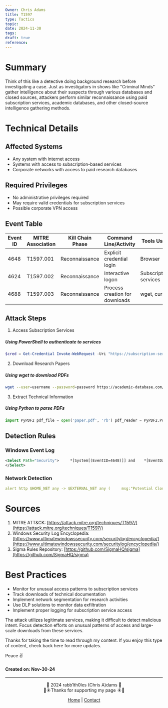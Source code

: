 ```yaml
---
Owner: Chris Adams
title: T1597
type: Tactics
topic: 
date: 2024-11-30
tags: 
draft: true
reference:
---
```

# Summary

Think of this like a detective doing background research before investigating a case. Just as investigators in shows like "Criminal Minds" gather intelligence about their suspects through various databases and closed sources, attackers perform similar reconnaissance using paid subscription services, academic databases, and other closed-source intelligence gathering methods.

# Technical Details

## Affected Systems

- Any system with internet access
- Systems with access to subscription-based services
- Corporate networks with access to paid research databases

## Required Privileges

- No administrative privileges required
- May require valid credentials for subscription services
- Possible corporate VPN access

## Event Table

|Event ID|MITRE Association|Kill Chain Phase|Command Line/Activity|Tools Used|
|---|---|---|---|---|
|4648|T1597.001|Reconnaissance|Explicit credential login|Browser|
|4624|T1597.002|Reconnaissance|Interactive logon|Subscription services|
|4688|T1597.003|Reconnaissance|Process creation for downloads|wget, curl|

## Attack Steps

1. Access Subscription Services
##### Using PowerShell to authenticate to services 
```powershell
$cred = Get-Credential Invoke-WebRequest -Uri "https://subscription-service.com" -Credential $cred
```

2. Download Research Papers
##### Using wget to download PDFs
```bash
wget --user=username --password=password https://academic-database.com/paper.pdf
```

3. Extract Technical Information
##### Using Python to parse PDFs
```python
import PyPDF2 pdf_file = open('paper.pdf', 'rb') pdf_reader = PyPDF2.PdfReader(pdf_file)`
```
## Detection Rules

### Windows Event Log

```xml
<Select Path="Security">     *[System[(EventID=4648)]] and    *[EventData[Data[@Name='TargetServerName'] contains 'subscription-service.com']] 
</Select>
```

### Network Detection

```yaml
alert http $HOME_NET any -> $EXTERNAL_NET any (     msg:"Potential Closed Source Research";    flow:established,to_server;    content:"subscription-service.com"; http_host;    classtype:policy-violation;    sid:1000001;    rev:1; )`
```
# Sources

1. MITRE ATT&CK: [https://attack.mitre.org/techniques/T1597/](https://attack.mitre.org/techniques/T1597/)
2. Windows Security Log Encyclopedia: [https://www.ultimatewindowssecurity.com/securitylog/encyclopedia/](https://www.ultimatewindowssecurity.com/securitylog/encyclopedia/)
3. Sigma Rules Repository: [https://github.com/SigmaHQ/sigma](https://github.com/SigmaHQ/sigma)

# Best Practices

- Monitor for unusual access patterns to subscription services
- Track downloads of technical documentation
- Implement network segmentation for research activities
- Use DLP solutions to monitor data exfiltration
- Implement proper logging for subscription service access

The attack utilizes legitimate services, making it difficult to detect malicious intent. Focus detection efforts on unusual patterns of access and large-scale downloads from these services.



<div class="neon-line"></div>

Thanks for taking the time to read through my content. If you enjoy this type of content, check back here for more updates. 

Peace ✌️

#### Created on: Nov-30-24
---


<div style="text-align: center;">
	<div class="gradient-text">👾 2024 rabb1th0les (Chris A)dams 👾</div> 
	🌴☀Thanks for supporting my page ☀🌴
	<nav>
		<ul style="list-style: none; padding: 0;">
			<div style="text-align: center;">
				<li><a href="index.html">Home</a> | <a href="Contact.html">Contact</a></li>
			</div>
		</ul>
	</nav>	
</div>
